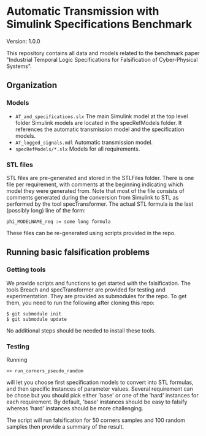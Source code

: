 # Automatic Transmission with Simulink Specifications Benchmark
Version: 1.0.0 

This repository contains all data and models related to the benchmark paper "Industrial Temporal Logic Specifications for Falsification of Cyber-Physical Systems".

## Organization 

### Models 

- `AT_and_specifications.slx` The main Simulink model at the top level folder 
Simulink models are located in the specRefModels folder. It references the automatic transmission model and the specification models.
- `AT_logged_signals.mdl` Automatic transmission model. 
- `specRefModels/*.slx` Models for all requirements. 

### STL files 

STL files are pre-generated and stored in the STLFiles folder. There is one file per requirement, with comments at the beginning indicating which model they were generated from. Note that most of the file consists of comments generated during the conversion from Simulink to STL as performed by the tool specTransformer. The actual STL formula is the last (possibly long) line  of the form: 

```
phi_MODELNAME_req := some long formula
```

These files can be re-generated using scripts provided in the repo. 

## Running basic falsification problems

### Getting tools 

We provide scripts and functions to get started with the falsification. The tools Breach and specTransformer are provided for testing and experimentation. They are provided as submodules for the repo. To get them, you need to run the following after cloning this repo: 

```
$ git submodule init
$ git submodule update

```
No additional steps should be needed to install these tools.

### Testing

Running 
```
>> run_corners_pseudo_random 
```
will let you choose first specification models to convert into STL formulas, and then specific instances of parameter values. Several requirement can be chose but you should pick either 'base' or one of the 'hard' instances for each requirement. By default, 'base' instances should be easy to falsify whereas 'hard' instances should be more challenging. 

The script will run falsification for 50 corners samples and 100 random samples then provide a summary of the result. 






